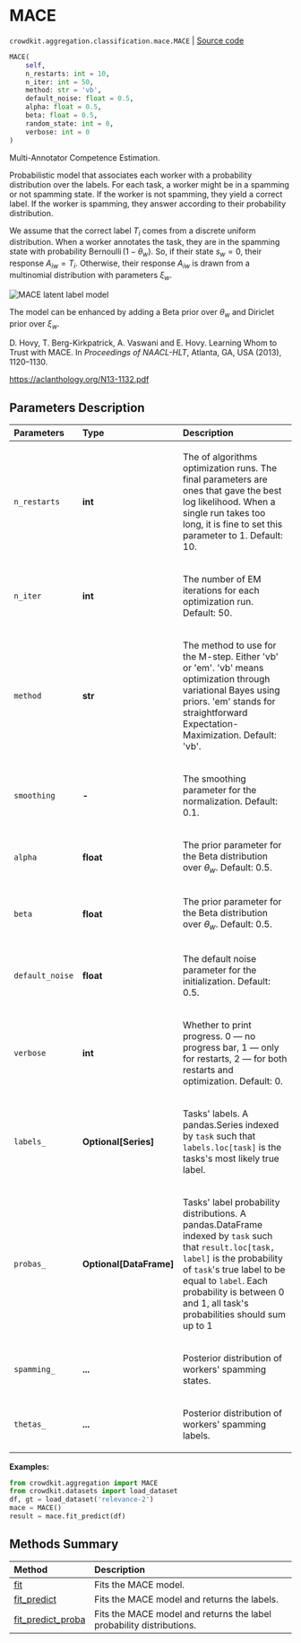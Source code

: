 # MACE
`crowdkit.aggregation.classification.mace.MACE` | [Source code](https://github.com/Toloka/crowd-kit/blob/v1.1.0/crowdkit/aggregation/classification/mace.py#L67)

```python
MACE(
    self,
    n_restarts: int = 10,
    n_iter: int = 50,
    method: str = 'vb',
    default_noise: float = 0.5,
    alpha: float = 0.5,
    beta: float = 0.5,
    random_state: int = 0,
    verbose: int = 0
)
```

Multi-Annotator Competence Estimation.


Probabilistic model that associates each worker with a probability distribution over the labels.
For each task, a worker might be in a spamming or not spamming state. If the worker is not
spamming, they yield a correct label. If the worker is spamming, they answer according
to their probability distribution.

We assume that the correct label $T_i$ comes from a discrete uniform distribution. When a worker
annotates the task, they are in the spamming state with probability
$\operatorname{Bernoulli}(1 - \theta_w)$. So, if their state $s_w = 0$, their response
$A_{iw} = T_i$. Otherwise, their response $A_{iw}$ is drawn from a multinomial
distribution with parameters $\xi_w$.

![MACE latent label model](https://tlk.s3.yandex.net/crowd-kit/docs/mace_llm.png)

The model can be enhanced by adding a Beta prior over $\theta_w$ and Diriclet
prior over $\xi_w$.

D. Hovy, T. Berg-Kirkpatrick, A. Vaswani and E. Hovy. Learning Whom to Trust with MACE.
In *Proceedings of NAACL-HLT*, Atlanta, GA, USA (2013), 1120–1130.

<https://aclanthology.org/N13-1132.pdf>

## Parameters Description

| Parameters | Type | Description |
| :----------| :----| :-----------|
`n_restarts`|**int**|<p>The of algorithms optimization runs. The final parameters are ones that gave the best log likelihood. When a single run takes too long, it is fine to set this parameter to 1. Default: 10.</p>
`n_iter`|**int**|<p>The number of EM iterations for each optimization run. Default: 50.</p>
`method`|**str**|<p>The method to use for the M-step. Either &#x27;vb&#x27; or &#x27;em&#x27;. &#x27;vb&#x27; means optimization through variational Bayes using priors. &#x27;em&#x27; stands for straightforward Expectation-Maximization. Default: &#x27;vb&#x27;.</p>
`smoothing`|**-**|<p>The smoothing parameter for the normalization. Default: 0.1.</p>
`alpha`|**float**|<p>The prior parameter for the Beta distribution over $\theta_w$. Default: 0.5.</p>
`beta`|**float**|<p>The prior parameter for the Beta distribution over $\theta_w$. Default: 0.5.</p>
`default_noise`|**float**|<p>The default noise parameter for the initialization. Default: 0.5.</p>
`verbose`|**int**|<p>Whether to print progress. 0 — no progress bar, 1 — only for restarts, 2 — for both restarts and optimization. Default: 0.</p>
`labels_`|**Optional\[Series\]**|<p>Tasks&#x27; labels. A pandas.Series indexed by `task` such that `labels.loc[task]` is the tasks&#x27;s most likely true label.</p>
`probas_`|**Optional\[DataFrame\]**|<p>Tasks&#x27; label probability distributions. A pandas.DataFrame indexed by `task` such that `result.loc[task, label]` is the probability of `task`&#x27;s true label to be equal to `label`. Each probability is between 0 and 1, all task&#x27;s probabilities should sum up to 1</p>
`spamming_`|**...**|<p>Posterior distribution of workers&#x27; spamming states.</p>
`thetas_`|**...**|<p>Posterior distribution of workers&#x27; spamming labels.</p>

**Examples:**


```python
from crowdkit.aggregation import MACE
from crowdkit.datasets import load_dataset
df, gt = load_dataset('relevance-2')
mace = MACE()
result = mace.fit_predict(df)
```
## Methods Summary

| Method | Description |
| :------| :-----------|
[fit](crowdkit.aggregation.classification.mace.MACE.fit.md)| Fits the MACE model.
[fit_predict](crowdkit.aggregation.classification.mace.MACE.fit_predict.md)| Fits the MACE model and returns the labels.
[fit_predict_proba](crowdkit.aggregation.classification.mace.MACE.fit_predict_proba.md)| Fits the MACE model and returns the label probability distributions.
